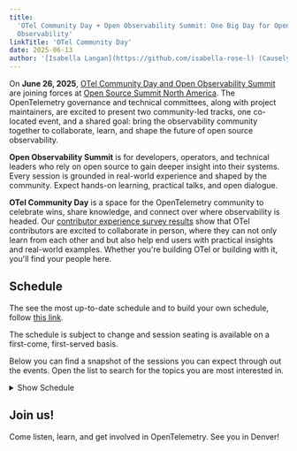 ```yaml
---
title:
  'OTel Community Day + Open Observability Summit: One Big Day for Open Source
  Observability'
linkTitle: 'OTel Community Day'
date: 2025-06-13
author: '[Isabella Langan](https://github.com/isabella-rose-l) (Causely)'
---
```


On **June 26, 2025**,
[OTel Community Day and Open Observability Summit](https://events.linuxfoundation.org/open-observability-summit-otel-community-day/)
are joining forces at
[Open Source Summit North America](https://events.linuxfoundation.org/open-source-summit-north-america/).
The OpenTelemetry governance and technical committees, along with project
maintainers, are excited to present two community-led tracks, one co-located
event, and a shared goal: bring the observability community together to
collaborate, learn, and shape the future of open source observability.

**Open Observability Summit** is for developers, operators, and technical
leaders who rely on open source to gain deeper insight into their systems. Every
session is grounded in real-world experience and shaped by the community. Expect
hands-on learning, practical talks, and open dialogue.

**OTel Community Day** is a space for the OpenTelemetry community to celebrate
wins, share knowledge, and connect over where observability is headed. Our
[contributor experience survey results](https://opentelemetry.io/blog/2025/contribex-survey-results/)
show that OTel contributors are excited to collaborate in person, where they can
not only learn from each other and but also help end users with practical
insights and real-world examples. Whether you're building OTel or building with
it, you'll find your people here.


## Schedule

The see the most up-to-date schedule and to build your own schedule, follow [this link](https://events.linuxfoundation.org/open-observability-summit-otel-community-day/program/schedule/).

The schedule is subject to change and session seating is available on a first-come, first-served basis.

Below you can find a snapshot of the sessions you can expect through out the events. Open the list to search for the topics you are most interested in.

<details>
<summary>Show Schedule</summary>

### Welcome + Keynotes

- **[Welcome + Opening Remarks](https://otelopenobservabilityna25.sched.com/event/223Or/welcome-+-opening-remarks-austin-parker-honeycomb)**<br>
  by Austin Parker, honeycomb.io<br> 9:00am – 9:05am<br>
  Bluebird Ballroom 1C (Level 1 - Terrace Level)

- **[Keynote: Hybrid Cloud Architecture: Making Big Bets on Open Standards](https://otelopenobservabilityna25.sched.com/event/24dNu/keynote-hybrid-cloud-architecture-making-big-bets-on-open-standards-margaret-dawson-chronosphere)**<br>
  by Margaret Dawson, Chronosphere<br> 9:08am – 9:18am<br>
  Bluebird Ballroom 1C (Level 1 - Terrace Level)

- **[Sponsored Keynote: Foundation-Led Innovation: OpenSearch's Impact on Modern Data Insights](https://otelopenobservabilityna25.sched.com/event/228KZ/sponsored-keynote-foundation-led-innovation-opensearchs-impact-on-modern-data-insights-dotan-horovits-aws-opensearch)**<br>
  by Dotan Horovits, AWS OpenSearch<br> 9:21am – 9:26am<br>
  Bluebird Ballroom 1C (Level 1 - Terrace Level)

- **[Keynote: OpenTelemetry and the Future of Open Source Observability](https://otelopenobservabilityna25.sched.com/event/24QRq/keynote-opentelemetry-and-the-future-of-open-source-observability-austin-parker-honeycomb)**<br>
  by Austin Parker, honeycomb.io<br> 9:29am – 9:39am<br>
  Bluebird Ballroom 1C (Level 1 - Terrace Level)

- **[Sponsored Keynote: Manage Logging Costs While Preserving Value](https://otelopenobservabilityna25.sched.com/event/24R7L/sponsored-keynote-manage-logging-costs-while-preserving-value-alok-bhide-chronosphere)**<br>
  by Alok Bhide, Chronosphere<br> 9:42am – 9:47am<br>
  Bluebird Ballroom 1C (Level 1 - Terrace Level)

- **[Sponsored Keynote: Why Semantic Conventions Are OpenTelemetry's Most Important Contribution](https://otelopenobservabilityna25.sched.com/event/24R7t/sponsored-keynote-why-semantic-conventions-are-opentelemetrys-most-important-contribution-gordon-radlein-datadog)**<br>
  by Gordon Radlein, Datadog<br> 9:50am – 9:55am<br>
  Bluebird Ballroom 1C (Level 1 - Terrace Level)

- **[Keynote: Supercharging Observability with LLMs](https://otelopenobservabilityna25.sched.com/event/25Uhx/keynote-supercharging-observability-with-llms-alolita-sharma-apple)**<br>
  by Alolita Sharma, Apple<br> 9:58am – 10:08am<br>
  Bluebird Ballroom 1C (Level 1 - Terrace Level)

### Technical Talks & Breakouts

- **[Building Composable OTel Pipelines: CI/CD, Testing, Team-First, and Scalable Design](https://otelopenobservabilityna25.sched.com/event/24Jot)**<br>
  by Anil Kuncham & Joe Canuel, DoorDash<br> 10:25am – 10:50am MDT<br>
  Bluebird Ballroom 1C (Level 1 - Terrace Level)

- **[The Life of a Span](https://otelopenobservabilityna25.sched.com/event/223A3/the-life-of-a-span-yuri-oliveira-ollygarden-jamie-danielson-honeycomb)**<br>
  by Jamie Danielson, Honeycomb & Yuri Oliveira, OllyGarden<br> 10:25am – 10:50am MDT<br>
  Bluebird Ballroom 2A (Level 1 - Terrace Level)

- **[Telemetry Showdown: Fluent Bit vs. OpenTelemetry Collector – A Comprehensive Benchmark Analysis](https://otelopenobservabilityna25.sched.com/event/24Jow)**<br>
  by Henrik Rexed, Dynatrace<br> 10:55am – 11:20am MDT<br>
  Bluebird Ballroom 1C (Level 1 - Terrace Level)

- **[Scaling OpenTelemetry for Modern Workloads: From Mobile to Mainframe](https://otelopenobservabilityna25.sched.com/event/223A6/scaling-opentelemetry-for-modern-workloads-from-mobile-to-mainframe-vashistha-kumar-singh-martin-tali-broadcom)**<br>
  by Vashistha Kumar Singh & Martin Tali, Broadcom<br> 10:55am – 11:20am MDT<br>
  Bluebird Ballroom 2A (Level 1 - Terrace Level)

- **[Correlating Application and Database Performance Using OpenTelemetry](https://otelopenobservabilityna25.sched.com/event/24Joz/correlating-application-and-database-performance-using-opentelemetry-lin-lin-tammy-baylis-solarwinds)**<br>
  by Lin Lin & Tammy Baylis, SolarWinds<br> 11:25am – 11:50am MDT<br>
  Bluebird Ballroom 1C (Level 1 - Terrace Level)

- **[The Signal in the Storm: Practical Strategies for Managing Telemetry Overload](https://otelopenobservabilityna25.sched.com/event/223A9/the-signal-in-the-storm-practical-strategies-for-managing-telemetry-overload-endre-sara-causely-inc)**<br>
  by Endre Sara, Causely<br> 11:25am – 11:50am MDT<br>
  Bluebird Ballroom 2A (Level 1 - Terrace Level)

### Lightning Talks

- **[Faster Insights and Improved Accuracy: Spotify's Prometheus Upgrade](https://otelopenobservabilityna25.sched.com/event/24Jp2/cl-lightning-talk-faster-insights-and-improved-accuracy-spotifys-prometheus-upgrade-lauren-roshore-spotify)**<br>
  by Lauren Roshore, Spotify<br> 11:55am – 12:10pm MDT<br>
  Bluebird Ballroom 1C (Level 1 - Terrace Level)

- **[Beyond Good Enough: Why We Want a Kotlin API and SDK](https://otelopenobservabilityna25.sched.com/event/223AC/cl-lightning-talk-beyond-good-enough-why-we-want-a-kotlin-api-and-sdk-hanson-ho-embrace)**<br>
  by Hanson Ho, Embrace<br> 11:55am – 12:10pm MDT<br>
  Bluebird Ballroom 2A (Level 1 - Terrace Level)

- **[Weaving Legacy and OpenTelemetry: A Schema Strategy With Weaver](https://otelopenobservabilityna25.sched.com/event/24Jp5/cl-lightning-talk-weaving-legacy-and-opentelemetry-a-schema-strategy-with-weaver-andrew-wang-comcast)**<br>
  by Andrew Wang, Comcast<br> 12:15pm – 12:30pm MDT<br>
  Bluebird Ballroom 1C (Level 1 - Terrace Level)

- **[Avoiding Chaotic Dysfunction: The 'Don't Do This' Guide To OpenTelemetry](https://otelopenobservabilityna25.sched.com/event/223AU/cl-lightning-talk-avoiding-chaotic-dysfunction-the-dont-do-this-guide-to-opentelemetry-budhaditya-bhattacharya-tyk)**<br>
  by Budhaditya Bhattacharya, Tyk<br> 12:15pm – 12:30pm MDT<br>
  Bluebird Ballroom 2A (Level 1 - Terrace Level)

- **[Observability-First DevSecOps: Building Resilient Multi-Cloud Pipelines With OpenTelemetry and GitOps](https://otelopenobservabilityna25.sched.com/event/24Jp8/cl-lightning-talk-observability-first-devsecops-building-resilient-multi-cloud-pipelines-with-opentelemetry-and-gitops-ravindra-bhargava-ups)**<br>
  by Ravindra Bhargava, UPS<br> 1:30pm – 1:45pm MDT<br>
  Bluebird Ballroom 1C (Level 1 - Terrace Level)

- **[Introducing Distrogen: A Tool for Generating OpenTelemetry Collector Distributions](https://otelopenobservabilityna25.sched.com/event/223AR/cl-lightning-talk-introducing-distrogen-a-tool-for-generating-opentelemetry-collector-distributions-braydon-kains-google)**<br>
  by Braydon Kains, Google<br> 1:30pm – 1:45pm MDT<br>
  Bluebird Ballroom 2A (Level 1 - Terrace Level)

- **[Observability at Scale: Building Cloud Native Pipelines for AI Infrastructure](https://otelopenobservabilityna25.sched.com/event/24JpB/cl-lightning-talk-observability-at-scale-building-cloud-native-pipelines-for-ai-infrastructure-mansi-agrawal-linkedin)**<br>
  by Mansi Agrawal, LinkedIn<br> 1:50pm – 2:05pm MDT<br>
  Bluebird Ballroom 1C (Level 1 - Terrace Level)

- **[From Zero To Developer: My One Year Serendipity Journey With OpenTelemetry](https://otelopenobservabilityna25.sched.com/event/223Ad/cl-lightning-talk-from-zero-to-developer-my-one-year-serendipity-journey-with-opentelemetry-diana-todea-aircall)**<br>
  by Diana Todea, Aircall<br> 1:50pm – 2:05pm MDT<br>
  Bluebird Ballroom 2A (Level 1 - Terrace Level)

### Afternoon Talks & Panels

- **[Telemetry Pipelines: Never Gonna Let You Down](https://otelopenobservabilityna25.sched.com/event/24JpE/telemetry-pipelines-never-gonna-let-you-down-yuri-oliveira-ollygarden-alex-boten-honeycomb)**<br>
  by Yuri Oliveira, OllyGarden & Alex Boten, Honeycomb<br> 2:10pm – 2:35pm MDT<br>
  Bluebird Ballroom 1C (Level 1 - Terrace Level)

- **[Tricked Out Traces](https://otelopenobservabilityna25.sched.com/event/223AF/tricked-out-traces-henrik-rexed-dynatrace)**<br>
  by Henrik Rexed, Dynatrace<br> 2:10pm – 2:35pm MDT<br>
  Bluebird Ballroom 2A (Level 1 - Terrace Level)

- **[No Dependencies. No Plugins. Just Native OpenTelemetry](https://otelopenobservabilityna25.sched.com/event/24JpH/no-dependencies-no-plugins-just-native-opentelemetry-liudmila-molkova-microsoft)**<br>
  by Liudmila Molkova, Microsoft<br> 2:40pm – 3:05pm MDT<br>
  Bluebird Ballroom 1C (Level 1 - Terrace Level)

- **[Beyond OTLP: Unlocking the Potential of OS-native Tracing](https://otelopenobservabilityna25.sched.com/event/223Aa/beyond-otlp-unlocking-the-potential-of-os-native-tracing-cijo-thomas-chris-gray-microsoft-corporation)**<br>
  by Cijo Thomas & Chris Gray, Microsoft Corporation<br> 2:40pm – 3:05pm MDT<br>
  Bluebird Ballroom 2A (Level 1 - Terrace Level)

- **[Let's Generate Art and Traces!](https://otelopenobservabilityna25.sched.com/event/24JpK/lets-generate-art-and-traces-tiffany-jernigan-grafana-labs)**<br>
  by Tiffany Jernigan, Grafana Labs<br> 3:10pm – 3:35pm MDT<br>
  Bluebird Ballroom 1C (Level 1 - Terrace Level)

- **[Panel: The Spec-tacular Game Show](https://otelopenobservabilityna25.sched.com/event/223AX/panel-the-spec-tacular-game-show-liudmila-molkova-microsoft-ted-young-servicenow-tyler-helmuth-jamie-danielson-alex-boten-honeycomb)**<br>
  by Liudmila Molkova (Microsoft), Ted Young (ServiceNow), Tyler Helmuth, Jamie Danielson & Alex Boten (Honeycomb)<br> 3:10pm – 3:45pm MDT<br>
  Bluebird Ballroom 2A (Level 1 - Terrace Level)

- **[How To Think About Instrumentation Overhead](https://otelopenobservabilityna25.sched.com/event/24JpN/how-to-think-about-instrumentation-overhead-jason-plumb-splunk)**<br>
  by Jason Plumb, Splunk<br> 4:00pm – 4:25pm MDT<br>
  Bluebird Ballroom 1C (Level 1 - Terrace Level)

- **[Building Resilient Telemetry Pipelines: Mastering the OpenTelemetry Collector's Persistent Queue](https://otelopenobservabilityna25.sched.com/event/223AI/building-resilient-telemetry-pipelines-mastering-the-opentelemetry-collectors-persistent-queue-denton-krietz-bindplane)**<br>
  by Denton Krietz, Bindplane<br> 4:00pm – 4:25pm MDT<br>
  Bluebird Ballroom 2A (Level 1 - Terrace Level)

- **[Monitoring GenAI Applications](https://otelopenobservabilityna25.sched.com/event/24JpQ/monitoring-genai-applications-prasad-mujumdar-okahu-ai)**<br>
  by Prasad Mujumdar, Okahu AI<br> 4:30pm – 4:55pm MDT<br>
  Bluebird Ballroom 1C (Level 1 - Terrace Level)

- **[Innovating on Top of Open Source Observability – Pushing the Boundaries of Innovation](https://otelopenobservabilityna25.sched.com/event/24JpT/innovating-on-top-of-open-source-observability-pushing-the-boundaries-of-innovation-vijay-samuel-wei-tang-ebay)**<br>
  by Vijay Samuel & Wei Tang, eBay<br> 5:00pm – 5:25pm MDT<br>
  Bluebird Ballroom 1C (Level 1 - Terrace Level)

- **[Introducing a Lightweight Rust OpenTelemetry Collector](https://otelopenobservabilityna25.sched.com/event/223AO/introducing-a-lightweight-rust-opentelemetry-collector-mike-heffner-ray-jenkins-streamfold)**<br>
  by Mike Heffner & Ray Jenkins, Streamfold<br> 5:00pm – 5:25pm MDT<br>
  Bluebird Ballroom 2A (Level 1 - Terrace Level)

- **[Taming Metric Cardinality: Practical Cost Reduction With the OpenTelemetry Collector](https://otelopenobservabilityna25.sched.com/event/24JpW/cl-lightning-talk-taming-metric-cardinality-practical-cost-reduction-with-the-opentelemetry-collector-jon-reeve-eric-anderson-controltheory)**<br>
  by Jon Reeve & Eric Anderson, ControlTheory<br> 5:30pm – 5:45pm MDT<br>
  Bluebird Ballroom 1C (Level 1 - Terrace Level)

- **[From GenAI Applications to AI Models: Unraveling End to End AI Observability With OpenTelemetry](https://otelopenobservabilityna25.sched.com/event/223AL/cl-lightning-talk-from-genai-applications-to-ai-models-unraveling-end-to-end-ai-observability-with-opentelemetry-huxing-zhang-minghui-zhang-alibaba-cloud)**<br>
  by Huxing Zhang & Minghui Zhang, Alibaba Cloud<br> 5:30pm – 5:45pm MDT<br>
  Bluebird Ballroom 2A (Level 1 - Terrace Level)

</details>

## Join us!

Come listen, learn, and get involved in OpenTelemetry. See you in Denver!
